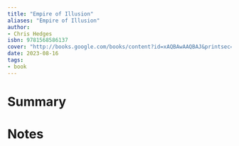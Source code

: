```yaml
---
title: "Empire of Illusion"
aliases: "Empire of Illusion"
author:
- Chris Hedges
isbn: 9781568586137
cover: "http://books.google.com/books/content?id=xAQBAwAAQBAJ&printsec=frontcover&img=1&zoom=1&edge=curl&source=gbs_api"
date: 2023-08-16
tags:
- book
---
```


# Summary


# Notes
